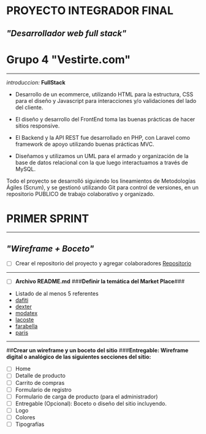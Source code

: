 # PROYECTO INTEGRADOR FINAL
## *"Desarrollador web full stack"*
# Grupo 4 **"Vestirte.com"**
___
_introduccion:_
**FullStack**
* Desarrollo de un ecommerce, utilizando HTML para la estructura, CSS para el diseño y Javascript para interacciones y/o validaciones del lado del cliente.

* El diseño y desarrollo del FrontEnd toma las buenas prácticas de hacer sitios
responsive.
* El Backend y la API REST fue desarrollado en PHP, con Laravel como framework
de apoyo utilizando buenas prácticas MVC.

* Diseñamos y utilizamos un UML para el armado y organización de la base de
datos relacional con la que luego interactuamos a través de MySQL.

Todo el proyecto se desarrolló siguiendo los lineamientos de Metodologías Ágiles
(Scrum), y se gestionó utilizando Git para control de versiones, en un repositorio PUBLICO de trabajo colaborativo y organizado.


# PRIMER SPRINT
___
## *"Wireframe + Boceto"* 

- [ ] Crear el repositorio del proyecto y agregar colaboradores
[Repositorio](https://github.com/0220CBFSNCN01ARRO/grupo_4_vestirte.git)
___ 
- [ ] **Archivo README.md**
###**Definir la temática del Market Place**###

* Listado de al menos 5 referentes
* [dafiti](www.dafiti.com.ar)
* [dexter](https://www.dexter.com.ar)
* [modatex](https://www.modatex.com.ar)
* [lacoste](https://www.lacoste.com/ar)
* [farabella](https://www.falabella.com.ar)
* [paris](https://www.paris.cl/)
___
##**Crear un wireframe y un boceto del sitio**
        ###**Entregable: Wireframe digital o analógico de las siguientes secciones del sitio:**
        
- [ ] Home
- [ ] Detalle de producto
- [ ] Carrito de compras
- [ ] Formulario de registro
- [ ] Formulario de carga de producto (para el administrador)
- [ ] Entregable (Opcional): Boceto o diseño del sitio incluyendo.
- [ ] Logo
- [ ] Colores
- [ ] Tipografías
